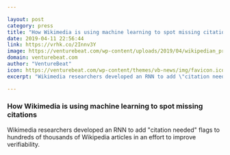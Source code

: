 ```yaml
---

layout: post
category: press
title: "How Wikimedia is using machine learning to spot missing citations"
date: 2019-04-11 22:56:44
link: https://vrhk.co/2Innv3Y
image: https://venturebeat.com/wp-content/uploads/2019/04/wikipedian_protester-featured.png?w=1200&strip=all
domain: venturebeat.com
author: "VentureBeat"
icon: https://venturebeat.com/wp-content/themes/vb-news/img/favicon.ico
excerpt: "Wikimedia researchers developed an RNN to add \"citation needed\" flags to hundreds of thousands of Wikipedia articles in an effort to improve verifiability."

---
```


### How Wikimedia is using machine learning to spot missing citations

Wikimedia researchers developed an RNN to add "citation needed" flags to hundreds of thousands of Wikipedia articles in an effort to improve verifiability.